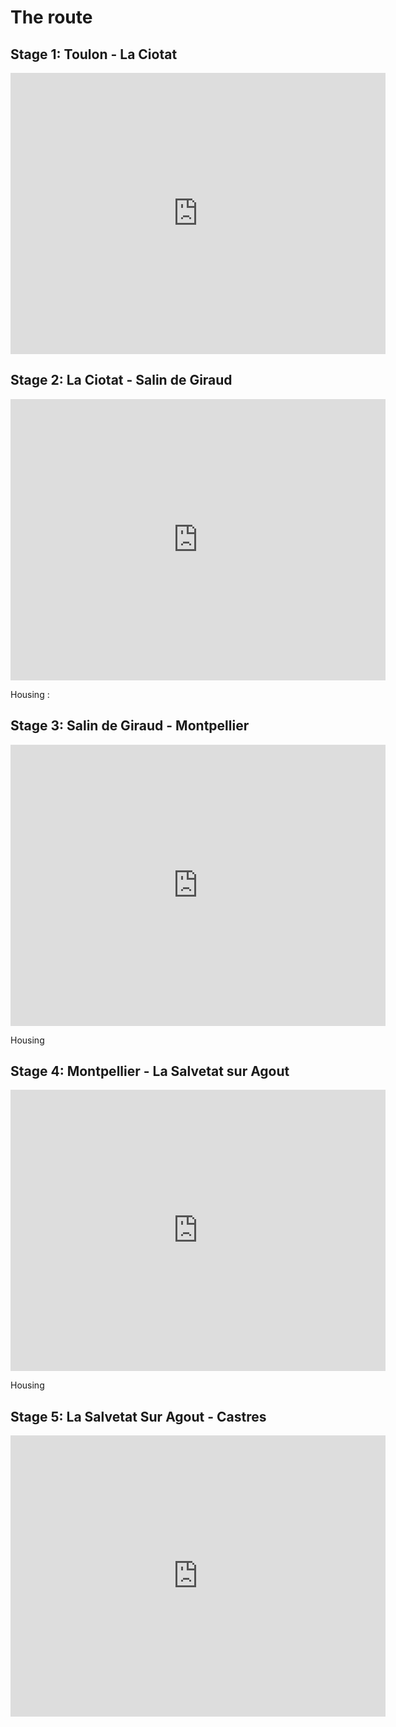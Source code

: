 
# The route

## Stage 1: Toulon - La Ciotat

<iframe src="https://www.google.com/maps/embed?pb=!1m34!1m12!1m3!1d78321.38443262897!2d5.707505047085683!3d43.15417524577065!2m3!1f0!2f0!3f0!3m2!1i1024!2i768!4f13.1!4m19!3e1!4m5!1s0x12c91b027b35b2fd%3A0x40819a5fd8fc830!2sToulon!3m2!1d43.124227999999995!2d5.928!4m5!1s0x12c9068ce4db40bf%3A0x40819a5fd8fc910!2sSanary-sur-Mer!3m2!1d43.118021!2d5.801435!4m5!1s0x12c9af63ace8b8e5%3A0x40819a5fd9703d0!2sLa+Ciotat!3m2!1d43.173652999999995!2d5.605155!5e0!3m2!1sfr!2sfr!4v1563463675024!5m2!1sfr!2sfr" width="600" height="450" frameborder="0" style="border:0" allowfullscreen></iframe>


## Stage 2: La Ciotat - Salin de Giraud

<iframe src="https://www.google.com/maps/embed?pb=!1m40!1m12!1m3!1d220747.53756628837!2d5.133657003326203!3d43.36838704705433!2m3!1f0!2f0!3f0!3m2!1i1024!2i768!4f13.1!4m25!3e1!4m5!1s0x12c9af63ace8b8e5%3A0x40819a5fd9703d0!2sLa+Ciotat%2C+13600!3m2!1d43.173652999999995!2d5.605155!4m5!1s0x12c9b9752e72b85d%3A0xac556ecae93c9892!2sCol+de+la+Gineste%2C+Marseille!3m2!1d43.240054!2d5.457177!4m5!1s0x12b61c0d9c290d4f%3A0x85e6786455e0944a!2s%C3%89tang+de+Citis%2C+Saint-Mitre-les-Remparts!3m2!1d43.469114499999996!2d4.9844501!4m5!1s0x12b615316ed626f9%3A0xb6837d7fa194f198!2sSalin+de+Giraud%2C+Arles!3m2!1d43.410458999999996!2d4.732263!5e0!3m2!1sfr!2sfr!4v1563431894938!5m2!1sfr!2sfr" width="600" height="450" frameborder="0" style="border:0" allowfullscreen></iframe>


Housing  :


## Stage 3: Salin de Giraud - Montpellier 

<iframe src="https://www.google.com/maps/embed?pb=!1m34!1m12!1m3!1d185190.10246636104!2d4.167154004334346!3d43.51077634902883!2m3!1f0!2f0!3f0!3m2!1i1024!2i768!4f13.1!4m19!3e1!4m5!1s0x12b615316ed626f9%3A0xb6837d7fa194f198!2sSalin+de+Giraud%2C+13129+Arles!3m2!1d43.410458999999996!2d4.732263!4m5!1s0x12b6980718c43b47%3A0x4078821166ab9a0!2sLa+Grande-Motte!3m2!1d43.560704!2d4.086072!4m5!1s0x12b6af0725dd9db1%3A0xad8756742894e802!2sMontpellier!3m2!1d43.610769!2d3.8767159999999996!5e0!3m2!1sfr!2sfr!4v1563463123737!5m2!1sfr!2sfr" width="600" height="450" frameborder="0" style="border:0" allowfullscreen></iframe>

Housing 


## Stage 4: Montpellier - La Salvetat sur Agout

<iframe src="https://www.google.com/maps/embed?pb=!1m34!1m12!1m3!1d370202.6357366334!2d3.0096188803675434!3d43.53970401903719!2m3!1f0!2f0!3f0!3m2!1i1024!2i768!4f13.1!4m19!3e1!4m5!1s0x12b6af0725dd9db1%3A0xad8756742894e802!2sMontpellier!3m2!1d43.610769!2d3.8767159999999996!4m5!1s0x12b1920b139c322f%3A0x6ba57c455eea6225!2sCol+de+Fontfroide%2C+Fraisse-sur-Agout!3m2!1d43.598942!2d2.8393789999999997!4m5!1s0x12b1edf8cdac64df%3A0x110373bebf6ea73a!2sLa+Salvetat-sur-Agout!3m2!1d43.600460999999996!2d2.702604!5e0!3m2!1sfr!2sfr!4v1563463309354!5m2!1sfr!2sfr" width="600" height="450" frameborder="0" style="border:0" allowfullscreen></iframe>

Housing


## Stage 5: La Salvetat Sur Agout - Castres

<iframe src="https://www.google.com/maps/embed?pb=!1m40!1m12!1m3!1d184961.34887542351!2d2.332086212046371!3d43.5852773301624!2m3!1f0!2f0!3f0!3m2!1i1024!2i768!4f13.1!4m25!3e1!4m5!1s0x12b1edf8cdac64df%3A0x110373bebf6ea73a!2sLa+Salvetat-sur-Agout!3m2!1d43.600460999999996!2d2.702604!4m5!1s0x12b1e45dc13cce37%3A0xa9b69017beaf1cb1!2sAngles!3m2!1d43.563586!2d2.560479!4m5!1s0x12ae1d1305f2c2f7%3A0x51fc34911ed645a1!2sCamboun%C3%A8s!3m2!1d43.586227!2d2.440458!4m5!1s0x12ae11de4b25c581%3A0x406f69c2f3bed20!2sCastres!3m2!1d43.606214!2d2.241295!5e0!3m2!1sfr!2sfr!4v1563463532057!5m2!1sfr!2sfr" width="600" height="450" frameborder="0" style="border:0" allowfullscreen></iframe>




